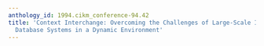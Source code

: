 ```yaml
---
anthology_id: 1994.cikm_conference-94.42
title: 'Context Interchange: Overcoming the Challenges of Large-Scale Interoperable
  Database Systems in a Dynamic Environment'
---
```

